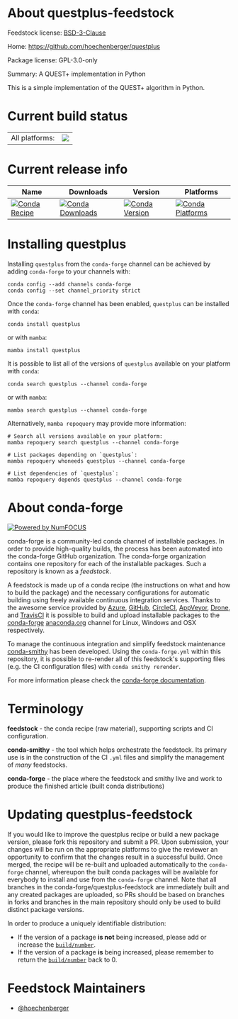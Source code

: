 About questplus-feedstock
=========================

Feedstock license: [BSD-3-Clause](https://github.com/conda-forge/questplus-feedstock/blob/main/LICENSE.txt)

Home: https://github.com/hoechenberger/questplus

Package license: GPL-3.0-only

Summary: A QUEST+ implementation in Python

This is a simple implementation of the QUEST+ algorithm in Python.


Current build status
====================


<table><tr><td>All platforms:</td>
    <td>
      <a href="https://dev.azure.com/conda-forge/feedstock-builds/_build/latest?definitionId=6792&branchName=main">
        <img src="https://dev.azure.com/conda-forge/feedstock-builds/_apis/build/status/questplus-feedstock?branchName=main">
      </a>
    </td>
  </tr>
</table>

Current release info
====================

| Name | Downloads | Version | Platforms |
| --- | --- | --- | --- |
| [![Conda Recipe](https://img.shields.io/badge/recipe-questplus-green.svg)](https://anaconda.org/conda-forge/questplus) | [![Conda Downloads](https://img.shields.io/conda/dn/conda-forge/questplus.svg)](https://anaconda.org/conda-forge/questplus) | [![Conda Version](https://img.shields.io/conda/vn/conda-forge/questplus.svg)](https://anaconda.org/conda-forge/questplus) | [![Conda Platforms](https://img.shields.io/conda/pn/conda-forge/questplus.svg)](https://anaconda.org/conda-forge/questplus) |

Installing questplus
====================

Installing `questplus` from the `conda-forge` channel can be achieved by adding `conda-forge` to your channels with:

```
conda config --add channels conda-forge
conda config --set channel_priority strict
```

Once the `conda-forge` channel has been enabled, `questplus` can be installed with `conda`:

```
conda install questplus
```

or with `mamba`:

```
mamba install questplus
```

It is possible to list all of the versions of `questplus` available on your platform with `conda`:

```
conda search questplus --channel conda-forge
```

or with `mamba`:

```
mamba search questplus --channel conda-forge
```

Alternatively, `mamba repoquery` may provide more information:

```
# Search all versions available on your platform:
mamba repoquery search questplus --channel conda-forge

# List packages depending on `questplus`:
mamba repoquery whoneeds questplus --channel conda-forge

# List dependencies of `questplus`:
mamba repoquery depends questplus --channel conda-forge
```


About conda-forge
=================

[![Powered by
NumFOCUS](https://img.shields.io/badge/powered%20by-NumFOCUS-orange.svg?style=flat&colorA=E1523D&colorB=007D8A)](https://numfocus.org)

conda-forge is a community-led conda channel of installable packages.
In order to provide high-quality builds, the process has been automated into the
conda-forge GitHub organization. The conda-forge organization contains one repository
for each of the installable packages. Such a repository is known as a *feedstock*.

A feedstock is made up of a conda recipe (the instructions on what and how to build
the package) and the necessary configurations for automatic building using freely
available continuous integration services. Thanks to the awesome service provided by
[Azure](https://azure.microsoft.com/en-us/services/devops/), [GitHub](https://github.com/),
[CircleCI](https://circleci.com/), [AppVeyor](https://www.appveyor.com/),
[Drone](https://cloud.drone.io/welcome), and [TravisCI](https://travis-ci.com/)
it is possible to build and upload installable packages to the
[conda-forge](https://anaconda.org/conda-forge) [anaconda.org](https://anaconda.org/)
channel for Linux, Windows and OSX respectively.

To manage the continuous integration and simplify feedstock maintenance
[conda-smithy](https://github.com/conda-forge/conda-smithy) has been developed.
Using the ``conda-forge.yml`` within this repository, it is possible to re-render all of
this feedstock's supporting files (e.g. the CI configuration files) with ``conda smithy rerender``.

For more information please check the [conda-forge documentation](https://conda-forge.org/docs/).

Terminology
===========

**feedstock** - the conda recipe (raw material), supporting scripts and CI configuration.

**conda-smithy** - the tool which helps orchestrate the feedstock.
                   Its primary use is in the construction of the CI ``.yml`` files
                   and simplify the management of *many* feedstocks.

**conda-forge** - the place where the feedstock and smithy live and work to
                  produce the finished article (built conda distributions)


Updating questplus-feedstock
============================

If you would like to improve the questplus recipe or build a new
package version, please fork this repository and submit a PR. Upon submission,
your changes will be run on the appropriate platforms to give the reviewer an
opportunity to confirm that the changes result in a successful build. Once
merged, the recipe will be re-built and uploaded automatically to the
`conda-forge` channel, whereupon the built conda packages will be available for
everybody to install and use from the `conda-forge` channel.
Note that all branches in the conda-forge/questplus-feedstock are
immediately built and any created packages are uploaded, so PRs should be based
on branches in forks and branches in the main repository should only be used to
build distinct package versions.

In order to produce a uniquely identifiable distribution:
 * If the version of a package **is not** being increased, please add or increase
   the [``build/number``](https://docs.conda.io/projects/conda-build/en/latest/resources/define-metadata.html#build-number-and-string).
 * If the version of a package **is** being increased, please remember to return
   the [``build/number``](https://docs.conda.io/projects/conda-build/en/latest/resources/define-metadata.html#build-number-and-string)
   back to 0.

Feedstock Maintainers
=====================

* [@hoechenberger](https://github.com/hoechenberger/)

